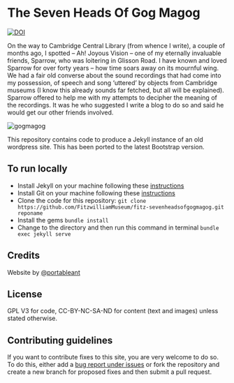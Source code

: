 # The Seven Heads Of Gog Magog

[![DOI](https://zenodo.org/badge/147331005.svg)](https://zenodo.org/badge/latestdoi/147331005)


On the way to Cambridge Central Library (from whence I write), a couple of months ago, I spotted – Ah! Joyous Vision – one of my eternally invaluable friends, Sparrow, who was loitering in Glisson Road. I have known and loved Sparrow for over forty years – how time soars away on its mournful wing. We had a fair old converse about the sound recordings that had come into my possession, of speech and song ‘uttered’ by objects from Cambridge museums (I know this already sounds far fetched, but all will be explained). Sparrow offered to help me with my attempts to decipher the meaning of the recordings. It was he who suggested I write a blog to do so and said he would get our other friends involved.

![gogmagog](https://user-images.githubusercontent.com/286552/163977433-2a028295-cd36-42c0-80c5-a9664295e25e.jpg)

This repository contains code to produce a Jekyll instance of an old wordpress site. This has been ported to the latest Bootstrap version. 

## To run locally

* Install Jekyll on your machine following these [instructions](https://jekyllrb.com/docs/installation/)
* Install Git on your machine following these [instructions](https://git-scm.com/book/en/v2/Getting-Started-Installing-Git)
* Clone the code for this repository:
   `git clone https://github.com/FitzwilliamMuseum/fitz-sevenheadsofgogmagog.git reponame`
* Install the gems
   `bundle install`
* Change to the directory and then run this command in terminal `bundle exec jekyll serve`


## Credits

Website by [@portableant](https://github.com/portableant)

## License

GPL V3 for code, CC-BY-NC-SA-ND for content (text and images) unless stated otherwise.

## Contributing guidelines

If you want to contribute fixes to this site, you are very welcome to do so. To do this, either add a [bug report under issues](https://github.com/FitzwilliamMuseum/fitz-sevenheadsofgogmagog/issues) or fork the repository and create a new branch for proposed fixes and then submit a pull request.
